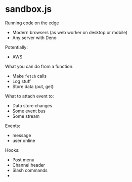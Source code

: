 # sandbox.js

Running code on the edge

* Modern browsers (as web worker on desktop or mobile)
* Any server with Deno

Potentially:
* AWS

What you can do from a function:

* Make `fetch` calls
* Log stuff
* Store data (put, get)

What to attach event to:

* Data store changes
* Some event bus
* Some stream

Events:
* message
* user online

Hooks:
* Post menu
* Channel header
* Slash commands
* 